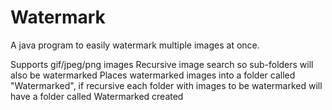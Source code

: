 Watermark
=========

A java program to easily watermark multiple images at once.

Supports gif/jpeg/png images
Recursive image search so sub-folders will also be watermarked
Places watermarked images into a folder called "Watermarked", if recursive each folder with images to be watermarked will have a folder called Watermarked created
